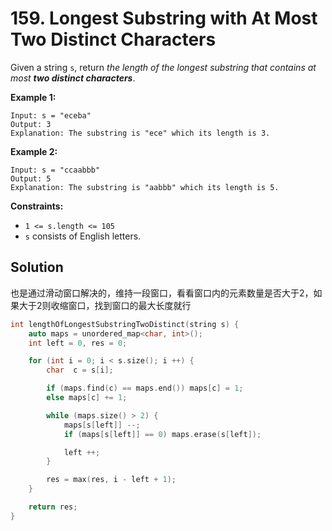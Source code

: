 # 159. Longest Substring with At Most Two Distinct Characters

Given a string `s`, return *the length of the longest* *substring* *that contains at most **two distinct characters***.

 

**Example 1:**

```
Input: s = "eceba"
Output: 3
Explanation: The substring is "ece" which its length is 3.
```

**Example 2:**

```
Input: s = "ccaabbb"
Output: 5
Explanation: The substring is "aabbb" which its length is 5.
```

 

**Constraints:**

- `1 <= s.length <= 105`
- `s` consists of English letters.

## Solution

也是通过滑动窗口解决的，维持一段窗口，看看窗口内的元素数量是否大于2，如果大于2则收缩窗口，找到窗口的最大长度就行

```c++
int lengthOfLongestSubstringTwoDistinct(string s) {
    auto maps = unordered_map<char, int>();
    int left = 0, res = 0;

    for (int i = 0; i < s.size(); i ++) {
        char  c = s[i];

        if (maps.find(c) == maps.end()) maps[c] = 1;
        else maps[c] += 1;

        while (maps.size() > 2) {
            maps[s[left]] --;
            if (maps[s[left]] == 0) maps.erase(s[left]);

            left ++;
        }

        res = max(res, i - left + 1);
    }

    return res;
}
```
